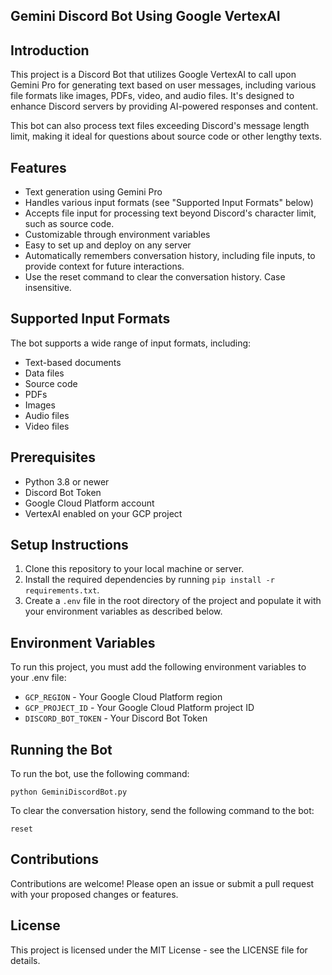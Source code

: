 ## Gemini Discord Bot Using Google VertexAI

## Introduction
This project is a Discord Bot that utilizes Google VertexAI to call upon Gemini Pro for generating text based on user messages, including various file formats like images, PDFs, video, and audio files.  It's designed to enhance Discord servers by providing AI-powered responses and content. 

This bot can also process text files exceeding Discord's message length limit, making it ideal for questions about source code or other lengthy texts.

## Features
- Text generation using Gemini Pro
- Handles various input formats (see "Supported Input Formats" below)
- Accepts file input for processing text beyond Discord's character limit, such as source code.
- Customizable through environment variables
- Easy to set up and deploy on any server
- Automatically remembers conversation history, including file inputs, to provide context for future interactions.
- Use the reset command to clear the conversation history. Case insensitive.


## Supported Input Formats
The bot supports a wide range of input formats, including:
- Text-based documents
- Data files
- Source code
- PDFs
- Images
- Audio files
- Video files

## Prerequisites
- Python 3.8 or newer
- Discord Bot Token
- Google Cloud Platform account
- VertexAI enabled on your GCP project

## Setup Instructions
1. Clone this repository to your local machine or server.
2. Install the required dependencies by running `pip install -r requirements.txt`.
3. Create a `.env` file in the root directory of the project and populate it with your environment variables as described below.

## Environment Variables
To run this project, you must add the following environment variables to your .env file:

- `GCP_REGION` - Your Google Cloud Platform region
- `GCP_PROJECT_ID` - Your Google Cloud Platform project ID
- `DISCORD_BOT_TOKEN` - Your Discord Bot Token

## Running the Bot
To run the bot, use the following command:
```
python GeminiDiscordBot.py
```
To clear the conversation history, send the following command to the bot:
```
reset
```

## Contributions
Contributions are welcome! Please open an issue or submit a pull request with your proposed changes or features.

## License
This project is licensed under the MIT License - see the LICENSE file for details.
